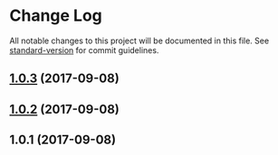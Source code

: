 # Change Log

All notable changes to this project will be documented in this file. See [standard-version](https://github.com/conventional-changelog/standard-version) for commit guidelines.

<a name="1.0.3"></a>
## [1.0.3](https://github.com/iilei/joi-emoji-constraints/compare/v1.0.2...v1.0.3) (2017-09-08)



<a name="1.0.2"></a>
## [1.0.2](https://github.com/iilei/joi-emoji-regex/compare/v1.0.1...v1.0.2) (2017-09-08)



<a name="1.0.1"></a>
## 1.0.1 (2017-09-08)
